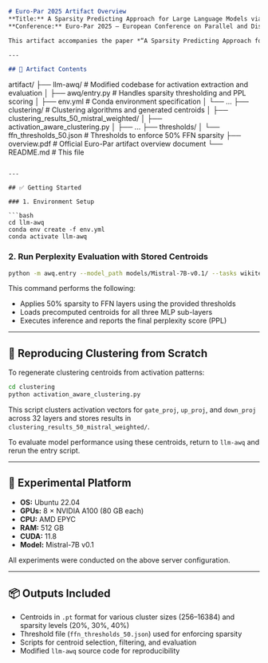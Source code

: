 

```markdown
# Euro-Par 2025 Artifact Overview  
**Title:** A Sparsity Predicting Approach for Large Language Models via Activation Pattern Clustering  
**Conference:** Euro-Par 2025 – European Conference on Parallel and Distributed Computing  

This artifact accompanies the paper *“A Sparsity Predicting Approach for Large Language Models via Activation Pattern Clustering,”* accepted at Euro-Par 2025. The artifact provides all necessary components to reproduce the key experimental results presented in the paper, including activation extraction, sparsity enforcement, centroid-based clustering, and perplexity evaluation.

---

## 📁 Artifact Contents

```
artifact/
├── llm-awq/                          # Modified codebase for activation extraction and evaluation
│   ├── awq/entry.py                  # Handles sparsity thresholding and PPL scoring
│   ├── env.yml                       # Conda environment specification
│   └── ...
├── clustering/                       # Clustering algorithms and generated centroids
│   ├── clustering_results_50_mistral_weighted/
│   ├── activation_aware_clustering.py
│   ├── ...
├── thresholds/
│   └── ffn_thresholds_50.json        # Thresholds to enforce 50% FFN sparsity
├── overview.pdf                      # Official Euro-Par artifact overview document
└── README.md                         # This file
```

---

## ✅ Getting Started

### 1. Environment Setup

```bash
cd llm-awq
conda env create -f env.yml
conda activate llm-awq
```

### 2. Run Perplexity Evaluation with Stored Centroids

```bash
python -m awq.entry --model_path models/Mistral-7B-v0.1/ --tasks wikitext
```

This command performs the following:
- Applies 50% sparsity to FFN layers using the provided thresholds
- Loads precomputed centroids for all three MLP sub-layers
- Executes inference and reports the final perplexity score (PPL)

---

## 🔄 Reproducing Clustering from Scratch

To regenerate clustering centroids from activation patterns:

```bash
cd clustering
python activation_aware_clustering.py
```

This script clusters activation vectors for `gate_proj`, `up_proj`, and `down_proj` across 32 layers and stores results in `clustering_results_50_mistral_weighted/`.

To evaluate model performance using these centroids, return to `llm-awq` and rerun the entry script.

---

## 🧪 Experimental Platform

- **OS:** Ubuntu 22.04  
- **GPUs:** 8 × NVIDIA A100 (80 GB each)  
- **CPU:** AMD EPYC  
- **RAM:** 512 GB  
- **CUDA:** 11.8  
- **Model:** Mistral-7B v0.1  

All experiments were conducted on the above server configuration.

---

## 📦 Outputs Included

- Centroids in `.pt` format for various cluster sizes (256–16384) and sparsity levels (20%, 30%, 40%)
- Threshold file (`ffn_thresholds_50.json`) used for enforcing sparsity
- Scripts for centroid selection, filtering, and evaluation
- Modified `llm-awq` source code for reproducibility




